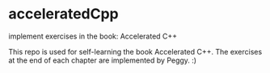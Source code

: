 # acceleratedCpp
implement exercises in the book: Accelerated C++

This repo is used for self-learning the book Accelerated C++. 
The exercises at the end of each chapter are implemented by Peggy. :)
